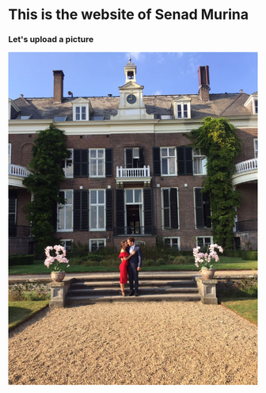 # This is the website of Senad Murina

### Let's upload a picture

![me again](https://github.com/murinas/my_website/blob/master/far-view.jpg)
